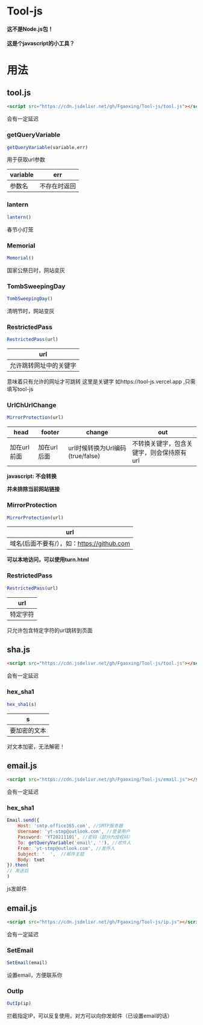 # Tool-js

#### 这不是Node.js包！

**这是个javascript的小工具？**

# 用法

## tool.js

```HTML
<script src="https://cdn.jsdelivr.net/gh/Fgaoxing/Tool-js/tool.js"></script>
```

会有一定延迟

### getQueryVariable

```JavaScript
getQueryVariable(variable,err)
```
用于获取url参数

| variable | err |
| --- | --- |
| 参数名 | 不存在时返回 |

### lantern

```JavaScript
lantern()
```
春节小灯笼

### Memorial

```JavaScript
Memorial()
```
国家公祭日时，网站变灰

### TombSweepingDay

```JavaScript
TombSweepingDay()
```
清明节时，网站变灰

### RestrictedPass

```JavaScript
RestrictedPass(url)
```
| url |
| --- |
| 允许跳转网址中的关键字 |
意味着只有允许的网址才可跳转
这里是关键字
如https://tool-js.vercel.app ,只需填写tool-js

### UrlChUrlChange

```JavaScript
MirrorProtection(url) 
```
| head | footer | change | out |
| --- | --- | --- | --- |
| 加在url前面 | 加在url后面 | url时候转换为Url编码(true/false) | 不转换关键字，包含关键字，则会保持原有url |

**javascript: 不会转换**

**并未排除当前网站链接**

### MirrorProtection

```JavaScript
MirrorProtection(url) 
```
| url |
| --- |
| 域名(后面不要有/），如：https://github.com |
**可以本地访问，可以使用turn.html**

### RestrictedPass

```JavaScript
RestrictedPass(url)
```
| url |
| --- |
| 特定字符 |

只允许包含特定字符的url跳转到页面
## sha.js

```HTML
<script src="https://cdn.jsdelivr.net/gh/Fgaoxing/Tool-js/tool.js"></script>
```

会有一定延迟
### hex_sha1

```JavaScript
hex_sha1(s)
```
| s |
| --- |
| 要加密的文本 |

对文本加密，无法解密！
## email.js

```HTML
<script src="https://cdn.jsdelivr.net/gh/Fgaoxing/Tool-js/email.js"></script>
```

会有一定延迟

### hex_sha1

```JavaScript
Email.send({
	Host: 'smtp.office365.com', //SMTP服务器
	Username: 'yt-stmp@outlook.com', //登录用户
	Password: 'YT20211101', //密码（部分为授权码）
	To: getQueryVariable('email', ''), //收件人
	From: 'yt-stmp@outlook.com', //发件人
	Subject: '  ',  //邮件主题
	Body: txet
}).then(
// 发送后
)
```

js发邮件

## email.js

```HTML
<script src="https://cdn.jsdelivr.net/gh/Fgaoxing/Tool-js/ip.js"></script>
```

会有一定延迟

### SetEmail

```JavaScript
SetEmail(email)
```
设置email，方便联系你


### OutIp

```JavaScript
OutIp(ip)
```
拦截指定IP，可以反复使用，对方可以向你发邮件（已设置email的话）
